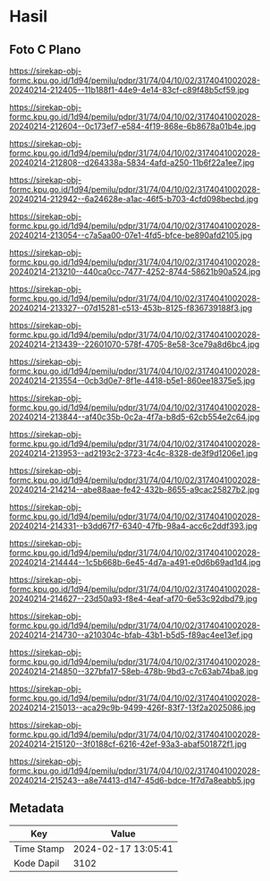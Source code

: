 # Hasil

## Foto C Plano

https://sirekap-obj-formc.kpu.go.id/1d94/pemilu/pdpr/31/74/04/10/02/3174041002028-20240214-212405--11b188f1-44e9-4e14-83cf-c89f48b5cf59.jpg

https://sirekap-obj-formc.kpu.go.id/1d94/pemilu/pdpr/31/74/04/10/02/3174041002028-20240214-212604--0c173ef7-e584-4f19-868e-6b8678a01b4e.jpg

https://sirekap-obj-formc.kpu.go.id/1d94/pemilu/pdpr/31/74/04/10/02/3174041002028-20240214-212808--d264338a-5834-4afd-a250-11b6f22a1ee7.jpg

https://sirekap-obj-formc.kpu.go.id/1d94/pemilu/pdpr/31/74/04/10/02/3174041002028-20240214-212942--6a24628e-a1ac-46f5-b703-4cfd098becbd.jpg

https://sirekap-obj-formc.kpu.go.id/1d94/pemilu/pdpr/31/74/04/10/02/3174041002028-20240214-213054--c7a5aa00-07e1-4fd5-bfce-be890afd2105.jpg

https://sirekap-obj-formc.kpu.go.id/1d94/pemilu/pdpr/31/74/04/10/02/3174041002028-20240214-213210--440ca0cc-7477-4252-8744-58621b90a524.jpg

https://sirekap-obj-formc.kpu.go.id/1d94/pemilu/pdpr/31/74/04/10/02/3174041002028-20240214-213327--07d15281-c513-453b-8125-f836739188f3.jpg

https://sirekap-obj-formc.kpu.go.id/1d94/pemilu/pdpr/31/74/04/10/02/3174041002028-20240214-213439--22601070-578f-4705-8e58-3ce79a8d6bc4.jpg

https://sirekap-obj-formc.kpu.go.id/1d94/pemilu/pdpr/31/74/04/10/02/3174041002028-20240214-213554--0cb3d0e7-8f1e-4418-b5e1-860ee18375e5.jpg

https://sirekap-obj-formc.kpu.go.id/1d94/pemilu/pdpr/31/74/04/10/02/3174041002028-20240214-213844--af40c35b-0c2a-4f7a-b8d5-62cb554e2c64.jpg

https://sirekap-obj-formc.kpu.go.id/1d94/pemilu/pdpr/31/74/04/10/02/3174041002028-20240214-213953--ad2193c2-3723-4c4c-8328-de3f9d1206e1.jpg

https://sirekap-obj-formc.kpu.go.id/1d94/pemilu/pdpr/31/74/04/10/02/3174041002028-20240214-214214--abe88aae-fe42-432b-8655-a9cac25827b2.jpg

https://sirekap-obj-formc.kpu.go.id/1d94/pemilu/pdpr/31/74/04/10/02/3174041002028-20240214-214331--b3dd67f7-6340-47fb-98a4-acc6c2ddf393.jpg

https://sirekap-obj-formc.kpu.go.id/1d94/pemilu/pdpr/31/74/04/10/02/3174041002028-20240214-214444--1c5b668b-6e45-4d7a-a491-e0d6b69ad1d4.jpg

https://sirekap-obj-formc.kpu.go.id/1d94/pemilu/pdpr/31/74/04/10/02/3174041002028-20240214-214627--23d50a93-f8e4-4eaf-af70-6e53c92dbd79.jpg

https://sirekap-obj-formc.kpu.go.id/1d94/pemilu/pdpr/31/74/04/10/02/3174041002028-20240214-214730--a210304c-bfab-43b1-b5d5-f89ac4ee13ef.jpg

https://sirekap-obj-formc.kpu.go.id/1d94/pemilu/pdpr/31/74/04/10/02/3174041002028-20240214-214850--327bfa17-58eb-478b-9bd3-c7c63ab74ba8.jpg

https://sirekap-obj-formc.kpu.go.id/1d94/pemilu/pdpr/31/74/04/10/02/3174041002028-20240214-215013--aca29c9b-9499-426f-83f7-13f2a2025086.jpg

https://sirekap-obj-formc.kpu.go.id/1d94/pemilu/pdpr/31/74/04/10/02/3174041002028-20240214-215120--3f0188cf-6216-42ef-93a3-abaf501872f1.jpg

https://sirekap-obj-formc.kpu.go.id/1d94/pemilu/pdpr/31/74/04/10/02/3174041002028-20240214-215243--a8e74413-d147-45d6-bdce-1f7d7a8eabb5.jpg


## Metadata

| Key        | Value               |
| ---------- | ------------------- |
| Time Stamp | 2024-02-17 13:05:41 |
| Kode Dapil | 3102                |



